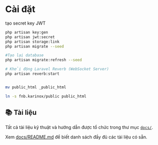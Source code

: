 # Cài đặt

tạo secret key JWT

```sh
php artisan key:gen
php artisan jwt:secret
php artisan storage:link
php artisan migrate --seed

#Tạo lại database
php artisan migrate:refresh --seed

# Khởi động Laravel Reverb (WebSocket Server)
php artisan reverb:start


mv public_html _public_html

ln -s fnb.karinox/public public_html
```

## 📚 Tài liệu

Tất cả tài liệu kỹ thuật và hướng dẫn được tổ chức trong thư mục [`docs/`](docs/).

Xem [docs/README.md](docs/README.md) để biết danh sách đầy đủ các tài liệu có sẵn.
